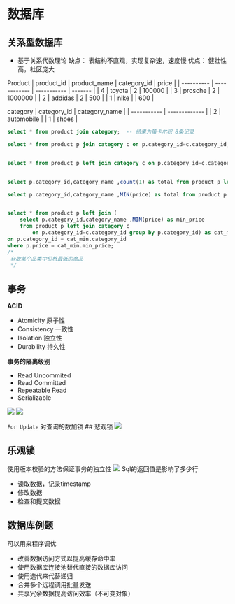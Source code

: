 # 数据库

## 关系型数据库
- 基于关系代数理论
  缺点： 表结构不直观，实现复杂速，速度慢
  优点： 健壮性高，社区庞大


Product
| product_id | product_name | category_id | price   |
| ---------- | ------------ | ----------- | ------- |
| 4          | toyota       | 2           | 100000  |
| 3          | prosche      | 2           | 1000000 |
| 2          | addidas      | 2           | 500     |
| 1          | nike         |             | 600     |

category
| category_id | category_name |
| ----------- | ------------- |
| 2           | automobile    |
| 1           | shoes         |

```sql
select * from product join category;  -- 结果为笛卡尔积 8条记录

select * from product p join category c on p.category_id=c.category_id; --  按照id相等去连接， 忽略id 为空的记录  内连接 null的数据不会显示


select * from product p left join category c on p.category_id=c.category_id; -- 左外连接， 左边为主表


select p.category_id,category_name ,count(1) as total from product p left join category c on p.category_id=c.category_id group by p.category_id; -- count 聚合函数

select p.category_id,category_name ,MIN(price) as total from product p left join category c on p.category_id=c.category_id group by p.category_id; -- min 聚合函数


select * from product p left join (
    select p.category_id,category_name ,MIN(price) as min_price
    from product p left join category c
        on p.category_id=c.category_id group by p.category_id) as cat_min
on p.category_id = cat_min.category_id
where p.price = cat_min.min_price;
/*
 获取某个品类中价格最低的商品
 */
```

## 事务
**ACID**
- Atomicity  原子性
- Consistency 一致性
- Isolation   独立性
- Durability  持久性
  
**事务的隔离级别**
- Read Uncommited  
- Read Committed
- Repeatable Read
- Serializable

![](img/2019-10-05-13-31-42.png)
![](img/2019-10-05-13-31-28.png)

`For Update` 对查询的数加锁 ## 悲观锁
![](img/2019-10-05-13-34-03.png)

## 乐观锁 
使用版本校验的方法保证事务的独立性
![](img/2019-10-05-13-36-27.png)
Sql的返回值是影响了多少行

- 读取数据，记录timestamp
- 修改数据
- 检查和提交数据 

## 数据库例题
可以用来程序调优
- 改善数据访问方式以提高缓存命中率
- 使用数据库连接池替代直接的数据库访问
- 使用迭代来代替递归
- 合并多个远程调用批量发送
- 共享冗余数据提高访问效率（不可变对象）
